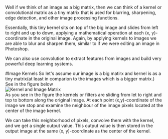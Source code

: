 Well if we think of an image as a big matrix, then we can think of a kernel or convolutional matrix as a tiny matrix that is used for blurring, sharpening, edge detection, and other image processing functions.

Essentially, this tiny kernel sits on top of the big image and slides from left to right and up to down, applying a mathematical operation at each (x, y)-coordinate in the original image. Again, by applying kernels to images we are able to blur and sharpen them, similar to if we were editing an image in Photoshop.

We can also use convolution to extract features from images and build very powerful deep learning systems.

#Image Kernels
So let's assume our image is a big matirx and kernel is as a tiny matrix(at least in comparion to the images which is a bigger matrix.)
See in the figure below</br>
![Kernel and Image Matrix]("https://www.pyimagesearch.com/wp-content/uploads/2016/06/convolutions_kernel_sliding.jpg")
</br>
As you see in the figure the kernels or filters are sliding from let to right and top to bottom along the original image.
At each point (x,y)-coordinate of the image we stop and examine the neighbour of the image pixels located at the center of the image kernel.

We can take this neighborhood of pixels, convolve them with the kernel, and we get a single output value. This output value is then stored in the output image at the same (x, y)-coordinate as the center of the kernel.

